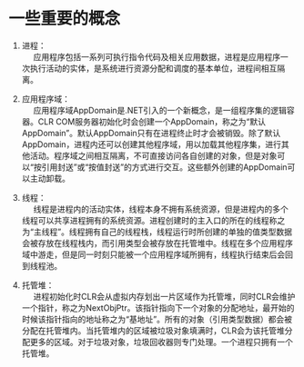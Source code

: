 # 一些重要的概念

1. 进程：  
   &nbsp;&nbsp;&nbsp;&nbsp;&nbsp;应用程序包括一系列可执行指令代码及相关应用数据，进程是应用程序一次执行活动的实体，是系统进行资源分配和调度的基本单位，进程间相互隔离。

2. 应用程序域：  
   &nbsp;&nbsp;&nbsp;&nbsp;&nbsp;应用程序域AppDomain是.NET引入的一个新概念，是一组程序集的逻辑容器。CLR COM服务器初始化时会创建一个AppDomain，称之为“默认AppDomain”。默认AppDomain只有在进程终止时才会被销毁。除了默认AppDomain，进程内还可以创建其他程序域，用以加载其他程序集，进行其他活动。程序域之间相互隔离，不可直接访问各自创建的对象，但是对象可以“按引用封送”或“按值封送”的方式进行交互。这些额外创建的AppDomain可以主动卸载。

3. 线程：  
   &nbsp;&nbsp;&nbsp;&nbsp;&nbsp;线程是进程内的活动实体，线程本身不拥有系统资源，但是进程内的多个线程可以共享进程拥有的系统资源。进程创建时的主入口的所在的线程称之为“主线程”。线程拥有自己的线程栈，线程运行时所创建的单独的值类型数据会被存放在线程栈内，而引用类型会被存放在托管堆中。线程在多个应用程序域中游走，但是同一时刻只能被一个应用程序域所拥有，线程执行结束后会回到线程池。

4. 托管堆：  
    &nbsp;&nbsp;&nbsp;&nbsp;&nbsp;进程初始化时CLR会从虚拟内存划出一片区域作为托管堆，同时CLR会维护一个指针，称之为NextObjPtr。该指针指向下一个对象的分配地址，最开始的时候该指针指向的地址称之为“基地址”。所有的对象（引用类型数据）都会被分配在托管堆内。当托管堆内的区域被垃圾对象填满时，CLR会为该托管堆分配更多的区域。对于垃圾对象，垃圾回收器则专门处理。一个进程只拥有一个托管堆。